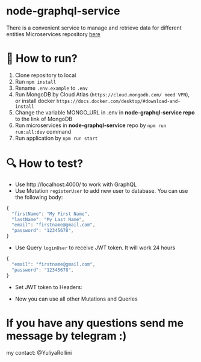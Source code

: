 # node-graphql-service

There is a convenient service to manage and retrieve data for different entities
Microservices repository [here](https://github.com/YuliyaMinsk/node-graphql-microservices-to-task)

# 🚀 How to run?

1. Clone repository to local
2. Run `npm install`
3. Rename `.env.example` to `.env`
4. Run MongoDB by Cloud Atlas (`https://cloud.mongodb.com/ need VPN`), or install docker `https://docs.docker.com/desktop/#download-and-install`
5. Change the variable MONGO_URL in .env in **node-graphql-service repo** to the link of MongoDB
6. Run microservices in **node-graphql-service** repo by `npm run run:all:dev` command
7. Run application by `npm run start`

# 🔍 How to test?

- Use http://localhost:4000/ to work with GraphQL
- Use Mutation `registerUser` to add new user to database. You can use the following body:

```js
{
  "firstName": "My First Name",
  "lastName": "My Last Name",
  "email": "firstname@gmail.com",
  "password": "12345678",
}
```

- Use Query `loginUser` to receive JWT token. It will work 24 hours

```js
{
  "email": "firstname@gmail.com",
  "password": "12345678",
}
```

- Set JWT token to Headers:

- Now you can use all other Mutations and Queries

# If you have any questions send me message by telegram :)

my contact: @YuliyaRollini
